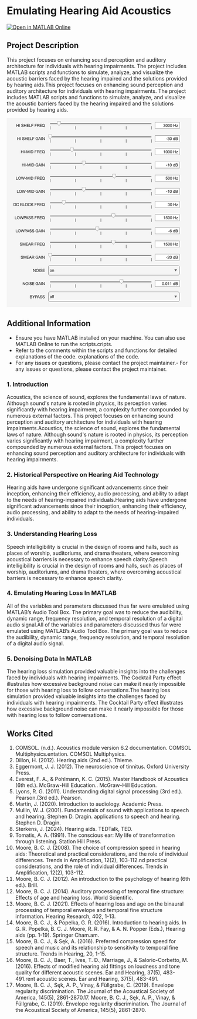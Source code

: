 # Emulating Hearing Aid Acoustics

[![Open in MATLAB Online](https://img.shields.io/badge/Open_in-MATLAB_Online-blue?logo=MATLAB)](https://www.mathworks.com/products/matlab-online.html?url=https://github.com/calanuzao/hearingaidEQ/archive/refs/heads/main.zip)

## Project Description

This project focuses on enhancing sound perception and auditory architecture for individuals with hearing impairments. The project includes MATLAB scripts and functions to simulate, analyze, and visualize the acoustic barriers faced by the hearing impaired and the solutions provided by hearing aids.This project focuses on enhancing sound perception and auditory architecture for individuals with hearing impairments. The project includes MATLAB scripts and functions to simulate, analyze, and visualize the acoustic barriers faced by the hearing impaired and the solutions provided by hearing aids.

![Hearing Loss EQ](./hearing-loss-eq/hearinglossEQ.png)

## Additional Information

- Ensure you have MATLAB installed on your machine. You can also use MATLAB Online to run the scripts.cripts.
- Refer to the comments within the scripts and functions for detailed explanations of the code. explanations of the code.
- For any issues or questions, please contact the project maintainer.- For any issues or questions, please contact the project maintainer.

### 1. Introduction
Acoustics, the science of sound, explores the fundamental laws of nature. Although sound's nature is rooted in physics, its perception varies significantly with hearing impairment, a complexity further compounded by numerous external factors. This project focuses on enhancing sound perception and auditory architecture for individuals with hearing impairments.Acoustics, the science of sound, explores the fundamental laws of nature. Although sound's nature is rooted in physics, its perception varies significantly with hearing impairment, a complexity further compounded by numerous external factors. This project focuses on enhancing sound perception and auditory architecture for individuals with hearing impairments.

### 2. Historical Perspective on Hearing Aid Technology
Hearing aids have undergone significant advancements since their inception, enhancing their efficiency, audio processing, and ability to adapt to the needs of hearing-impaired individuals.Hearing aids have undergone significant advancements since their inception, enhancing their efficiency, audio processing, and ability to adapt to the needs of hearing-impaired individuals.

### 3. Understanding Hearing Loss
Speech intelligibility is crucial in the design of rooms and halls, such as places of worship, auditoriums, and drama theaters, where overcoming acoustical barriers is necessary to enhance speech clarity.Speech intelligibility is crucial in the design of rooms and halls, such as places of worship, auditoriums, and drama theaters, where overcoming acoustical barriers is necessary to enhance speech clarity.

### 4. Emulating Hearing Loss In MATLAB
All of the variables and parameters discussed thus far were emulated using MATLAB’s Audio Tool Box. The primary goal was to reduce the audibility, dynamic range, frequency resolution, and temporal resolution of a digital audio signal.All of the variables and parameters discussed thus far were emulated using MATLAB’s Audio Tool Box. The primary goal was to reduce the audibility, dynamic range, frequency resolution, and temporal resolution of a digital audio signal.

### 5. Denoising Data In MATLAB
The hearing loss simulation provided valuable insights into the challenges faced by individuals with hearing impairments. The Cocktail Party effect illustrates how excessive background noise can make it nearly impossible for those with hearing loss to follow conversations.The hearing loss simulation provided valuable insights into the challenges faced by individuals with hearing impairments. The Cocktail Party effect illustrates how excessive background noise can make it nearly impossible for those with hearing loss to follow conversations.

## Works Cited
1. COMSOL. (n.d.). Acoustics module version 6.2 documentation. COMSOL Multiphysics.entation. COMSOL Multiphysics.
2. Dillon, H. (2012). Hearing aids (2nd ed.). Thieme.
3. Eggermont, J. J. (2012). The neuroscience of tinnitus. Oxford University Press.
4. Everest, F. A., & Pohlmann, K. C. (2015). Master Handbook of Acoustics (6th ed.). McGraw-Hill Education.. McGraw-Hill Education.
5. Lyons, R. G. (2011). Understanding digital signal processing (3rd ed.). Pearson.(3rd ed.). Pearson.
6. Martin, J. (2020). Introduction to audiology. Academic Press.
7. Mullin, W. J. (2001). Fundamentals of sound with applications to speech and hearing. Stephen D. Dragin. applications to speech and hearing. Stephen D. Dragin.
8. Sterkens, J. (2024). Hearing aids. TEDTalk, TED.
9. Tomatis, A. A. (1991). The conscious ear: My life of transformation through listening. Station Hill Press.
10. Moore, B. C. J. (2008). The choice of compression speed in hearing aids: Theoretical and practical considerations, and the role of individual differences. Trends in Amplification, 12(2), 103-112.nd practical considerations, and the role of individual differences. Trends in Amplification, 12(2), 103-112.
11. Moore, B. C. J. (2012). An introduction to the psychology of hearing (6th ed.). Brill.
12. Moore, B. C. J. (2014). Auditory processing of temporal fine structure: Effects of age and hearing loss. World Scientific.
13. Moore, B. C. J. (2021). Effects of hearing loss and age on the binaural processing of temporal envelope and temporal fine structure information. Hearing Research, 402, 1-13.
14. Moore, B. C. J., & Popelka, G. R. (2016). Introduction to hearing aids. In G. R. Popelka, B. C. J. Moore, R. R. Fay, & A. N. Popper (Eds.), Hearing aids (pp. 1-19). Springer Cham.am.
15. Moore, B. C. J., & Sęk, A. (2016). Preferred compression speed for speech and music and its relationship to sensitivity to temporal fine structure. Trends in Hearing, 20, 1-15.
16. Moore, B. C. J., Baer, T., Ives, T. D., Marriage, J., & Salorio-Corbetto, M. (2016). Effects of modified hearing aid fittings on loudness and tone quality for different acoustic scenes. Ear and Hearing, 37(5), 483-491.rent acoustic scenes. Ear and Hearing, 37(5), 483-491.
17. Moore, B. C. J., Sęk, A. P., Vinay, & Füllgrabe, C. (2019). Envelope regularity discrimination. The Journal of the Acoustical Society of America, 145(5), 2861-2870.17. Moore, B. C. J., Sęk, A. P., Vinay, & Füllgrabe, C. (2019). Envelope regularity discrimination. The Journal of the Acoustical Society of America, 145(5), 2861-2870.
